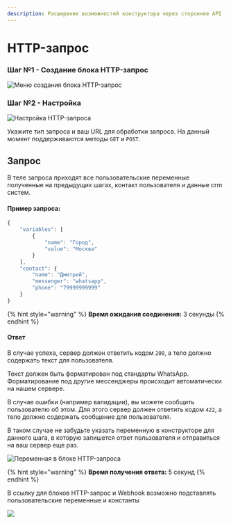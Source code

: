 ```yaml
---
description: Расширение возможностей конструктора через стороннее API
---
```


# HTTP-запрос

### Шаг №1 - Создание блока HTTP-запрос

![Меню создания блока HTTP-запрос](<../../../../.gitbook/assets/image (157).png>)

### Шаг №2 - Настройка

![Настройка HTTP-запроса](<../../../../.gitbook/assets/image (158).png>)

Укажите тип запроса и ваш URL для обработки запроса. На данный момент поддерживаются методы `GET` и `POST`.

## Запрос

В теле запроса приходят все пользовательские переменные полученные на предыдущих шагах, контакт пользователя и данные crm систем.

#### Пример запроса:

```javascript
{
    "variables": [
        {
            "name": "Город",
            "value": "Москва"
        }
    ],
    "contact": {
        "name": "Дмитрий",
        "messenger": "whatsapp",
        "phone": "79999999999"
    }
}
```

{% hint style="warning" %}
**Время ожидания соединения:** 3 секунды
{% endhint %}

#### Ответ

В случае успеха, сервер должен ответить кодом `200`, а тело должно содержать текст для пользователя.

Текст должен быть форматирован под стандарты WhatsApp. Форматирование под другие мессенджеры происходит автоматически на нашем сервере.

В случае ошибки (например валидации), вы можете сообщить пользователю об этом. Для этого сервер должен ответить кодом `422`, а тело должно содержать сообщение для пользователя.

В таком случае не забудьте указать переменную в конструкторе для данного шага, в которую запишется ответ пользователя и отправиться на ваш сервер еще раз.

![Переменная в блоке HTTP-запроса](<../../../../.gitbook/assets/image (121).png>)

{% hint style="warning" %}
**Время получения ответа:** 5 секунд
{% endhint %}

В ссылку для блоков HTTP-запрос и Webhook возможно подставлять пользовательские переменные и константы

![](../../../../.gitbook/assets/5г.png)
